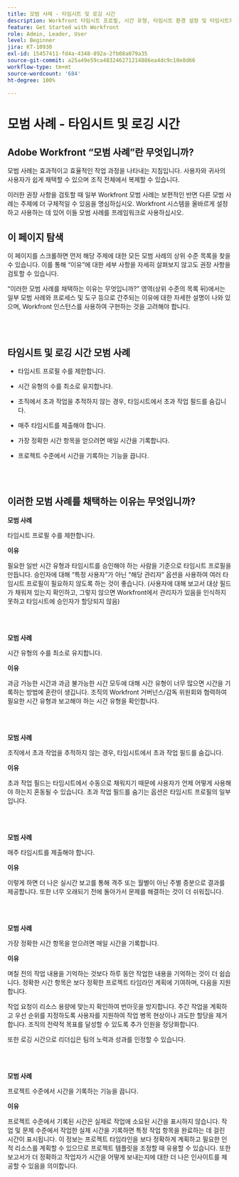 ```yaml
---
title: 모범 사례 - 타임시트 및 로깅 시간
description: Workfront 타임시트 프로필, 시간 유형, 타임시트 환경 설정 및 타임시트의 설정, 관리 및 사용에 대한 Adobe Workfront 전문가의 모범 사례 권장 사항을 살펴봅니다. (60~160자 사이여야 하지만 184자임)
feature: Get Started with Workfront
role: Admin, Leader, User
level: Beginner
jira: KT-10930
exl-id: 15457411-fd4a-4348-892a-2fb08a079a35
source-git-commit: a25a49e59ca483246271214886ea4dc9c10e8d66
workflow-type: tm+mt
source-wordcount: '684'
ht-degree: 100%

---
```


# 모범 사례 - 타임시트 및 로깅 시간

## Adobe Workfront “모범 사례”란 무엇입니까?

모범 사례는 효과적이고 효율적인 작업 과정을 나타내는 지침입니다. 사용자와 귀사의 사용자가 쉽게 채택할 수 있으며 조직 전체에서 복제할 수 있습니다.

이러한 권장 사항을 검토할 때 일부 Workfront 모범 사례는 보편적인 반면 다른 모범 사례는 주제에 더 구체적일 수 있음을 명심하십시오. Workfront 시스템을 올바르게 설정하고 사용하는 데 있어 이들 모범 사례를 프레임워크로 사용하십시오.

## 이 페이지 탐색

이 페이지를 스크롤하면 먼저 해당 주제에 대한 모든 모범 사례의 상위 수준 목록을 찾을 수 있습니다. 이를 통해 “이유”에 대한 세부 사항을 자세히 살펴보지 않고도 권장 사항을 검토할 수 있습니다.

“이러한 모범 사례를 채택하는 이유는 무엇입니까?” 영역(상위 수준의 목록 뒤)에서는 일부 모범 사례와 프로세스 및 도구 등으로 간주되는 이유에 대한 자세한 설명이 나와 있으며, Workfront 인스턴스를 사용하여 구현하는 것을 고려해야 합니다.

</br>
</br>


## 타임시트 및 로깅 시간 모범 사례

* 타임시트 프로필 수를 제한합니다.

* 시간 유형의 수를 최소로 유지합니다.

* 조직에서 초과 작업을 추적하지 않는 경우, 타임시트에서 초과 작업 필드를 숨깁니다.

* 매주 타임시트를 제출해야 합니다.

* 가장 정확한 시간 항목을 얻으려면 매일 시간을 기록합니다.

* 프로젝트 수준에서 시간을 기록하는 기능을 끕니다.

</br>
</br>



## 이러한 모범 사례를 채택하는 이유는 무엇입니까?

**모범 사례**

타임시트 프로필 수를 제한합니다.



**이유**

필요한 일반 시간 유형과 타임시트를 승인해야 하는 사람을 기준으로 타임시트 프로필을 만듭니다. 승인자에 대해 “특정 사용자”가 아닌 “해당 관리자” 옵션을 사용하여 여러 타임시트 프로필이 필요하지 않도록 하는 것이 좋습니다. (사용자에 대해 보고서 대상 필드가 채워져 있는지 확인하고, 그렇지 않으면 Workfront에서 관리자가 있음을 인식하지 못하고 타임시트에 승인자가 할당되지 않음)

</br>
</br>

**모범 사례**

시간 유형의 수를 최소로 유지합니다.



**이유**

과금 가능한 시간과 과금 불가능한 시간 모두에 대해 시간 유형이 너무 많으면 시간을 기록하는 방법에 혼란이 생깁니다. 조직의 Workfront 거버넌스/감독 위원회와 협력하여 필요한 시간 유형과 보고해야 하는 시간 유형을 확인합니다.

</br>
</br>

**모범 사례**

조직에서 초과 작업을 추적하지 않는 경우, 타임시트에서 초과 작업 필드를 숨깁니다.



**이유**

초과 작업 필드는 타임시트에서 수동으로 채워지기 때문에 사용자가 언제 어떻게 사용해야 하는지 혼동될 수 있습니다. 초과 작업 필드를 숨기는 옵션은 타임시트 프로필의 일부입니다.

</br>
</br>

**모범 사례**

매주 타임시트를 제출해야 합니다.



**이유**

이렇게 하면 더 나은 실시간 보고를 통해 격주 또는 월별이 아닌 주별 증분으로 결과를 제공합니다. 또한 너무 오래되기 전에 돌아가서 문제를 해결하는 것이 더 쉬워집니다.

</br>
</br>

**모범 사례**

가장 정확한 시간 항목을 얻으려면 매일 시간을 기록합니다.



**이유**

며칠 전의 작업 내용을 기억하는 것보다 하루 동안 작업한 내용을 기억하는 것이 더 쉽습니다. 정확한 시간 항목은 보다 정확한 프로젝트 타임라인 계획에 기여하며, 다음을 지원합니다.

작업 요청이 리소스 용량에 맞는지 확인하여 번아웃을 방지합니다.
주간 작업을 계획하고 우선 순위를 지정하도록 사용자를 지원하여 작업 병목 현상이나 과도한 할당을 제거합니다.
조직의 전략적 목표를 달성할 수 있도록 추가 인원을 정당화합니다.


또한 로깅 시간으로 리더십은 팀의 노력과 성과를 인정할 수 있습니다.

</br>
</br>

**모범 사례**

프로젝트 수준에서 시간을 기록하는 기능을 끕니다.



**이유**

프로젝트 수준에서 기록된 시간은 실제로 작업에 소요된 시간을 표시하지 않습니다. 작업 및 문제 수준에서 작업한 실제 시간을 기록하면 특정 작업 항목을 완료하는 데 걸린 시간이 표시됩니다. 이 정보는 프로젝트 타임라인을 보다 정확하게 계획하고 필요한 인적 리소스를 계획할 수 있으므로 프로젝트 템플릿을 조정할 때 유용할 수 있습니다. 또한 보고서가 더 정확하고 작업자가 시간을 어떻게 보내는지에 대한 더 나은 인사이트를 제공할 수 있음을 의미합니다.
